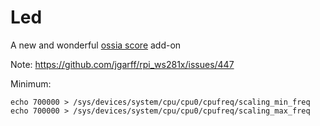 # Led
A new and wonderful [ossia score](https://ossia.io) add-on

Note: https://github.com/jgarff/rpi_ws281x/issues/447

Minimum:

```
echo 700000 > /sys/devices/system/cpu/cpu0/cpufreq/scaling_min_freq
echo 700000 > /sys/devices/system/cpu/cpu0/cpufreq/scaling_max_freq
```
